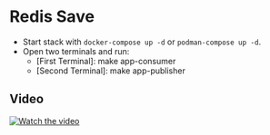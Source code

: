 # Redis Save

- Start stack with `docker-compose up -d` or `podman-compose up -d`.
- Open two terminals and run:
  - [First Terminal]: make app-consumer
  - [Second Terminal]: make app-publisher

## Video

[![Watch the video](https://i9.ytimg.com/vi_webp/_PKizQVqe54/mq2.webp?sqp=CPj9zq4G-oaymwEmCMACELQB8quKqQMa8AEB-AH-CYAC0AWKAgwIABABGGUgZSg4MA8=&rs=AOn4CLB4nSZLb-_IF_QvywRVGZBg48fWAw)](https://www.youtube.com/watch?v=_PKizQVqe54)
